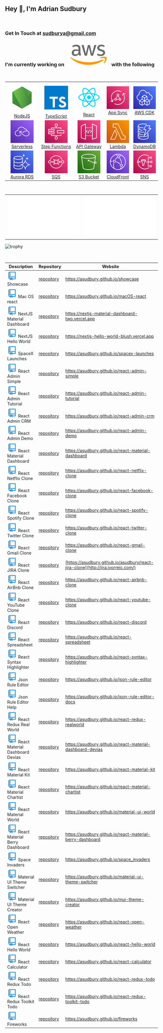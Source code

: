 <h2>Hey 👋, I'm Adrian Sudbury</h2>

<br />
<h3>Get In Touch at <a href="mailto:sudburya@gmail.com">sudburya@gmail.com</a></h3>

<h3>I'm currently working on&nbsp;&nbsp;&nbsp;<img src="assets/svg/aws.svg"/>&nbsp;&nbsp;&nbsp;with the following</h3>

<br />

<table cellspacing="5" cellpadding="5" width="100%">
  <tr>
    <td align="center">
      <a href="https://nodejs.org/">
        <img src="assets/svg/nodejs.svg"/><br>NodeJS
      </a>
    </td>
    <td align="center">
      <a href="https://typescriptlang.org">
        <img src="assets/svg/typescript.svg"/><br>TypeScript
      </a>
    </td>
    <td align="center">
      <a href="https://reactjs.org">
        <img src="assets/svg/react.svg"/><br>React
      </a>
    </td>
    <td align="center">
      <a href="https://aws.amazon.com/appsync/">
        <img src="assets/svg/appsync.svg" height="75px"><br>App Sync
      </a>
    </td>
    <td align="center">
      <a href="https://aws.amazon.com/cdk">
        <img src="assets/svg/cdk.svg" height="75px"><br>AWS CDK
      </a>
    </td>

  </tr>
  <tr>
    <td align="center">
      <a href="https://aws.amazon.com/serverless">
        <img src="assets/svg/serverless.svg"  height="75px"/><br>Serverless
      </a>
    </td>
    <td align="center">
      <a href="https://aws.amazon.com/step-functions">
        <img src="assets/svg/stepfunction.svg"  height="75px"/><br>Step Functions
      </a>
    </td>
    <td align="center">
      <a href="https://aws.amazon.com/api-gateway">
        <img src="assets/svg/apigateway.svg" height="75px"/><br>API Gateway
      </a>
    </td>
    <td align="center">
      <a href="https://aws.amazon.com/lambda">
        <img src="assets/svg/lambda.svg" height="75px"/><br>Lambda
      </a>
    </td>
        <td align="center">
      <a href="https://aws.amazon.com/dynamodb">
        <img src="assets/svg/dynamodb.svg"  height="75px"/><br>DynamoDB
      </a>
    </td>
  </tr>
  <tr>
    <td align="center">
      <a href="https://aws.amazon.com/rds/aurora">
        <img src="assets/svg/aurora.svg" height="75px"/><br>Aurora RDS
      </a>
    </td>
    <td align="center">
      <a href="https://aws.amazon.com/sqs">
        <img src="assets/svg/sqs.svg" height="75px"/><br>SQS
      </a>
    </td>
    <td align="center">
      <a href="https://aws.amazon.com/s3">
        <img src="assets/svg/s3Bucket.svg" height="75px"/><br>S3 Bucket
      </a>
    </td>
    <td align="center">
      <a href="https://aws.amazon.com/cloudfront">
        <img src="assets/svg/cloudFront.svg" height="75px"/><br>CloudFront
      </a>
    </td>
    <td align="center">
      <a href="https://aws.amazon.com/sns">
        <img src="assets/svg/sns.svg"  height="75px"/><br>SNS
      </a>
    </td>
  </tr>
</table>

<br>

<table align="left" cellspacing="0" cellpadding="0" width="100%">
  <tr>
    <td> <img src="https://raw.githubusercontent.com/asudbury/github-stats-transparent/output/generated/overview.svg" alt="Adrian Sudbury GitHub stats"  /></td>
    <td><img src="https://raw.githubusercontent.com/asudbury/github-stats-transparent/output/generated/languages.svg" alt="Languages used" /></td>
  </tr>
</table>

<br>

![trophy](https://github-profile-trophy.vercel.app/?username=asudbury&theme=onedark&row=2&column=5&margin-w=15&margin-h=15&no-bg=true)

<br>

| Description                                                              | Repository                                                                | Website                                                                           |
| ------------------------------------------------------------------------ | ------------------------------------------------------------------------- | --------------------------------------------------------------------------------- |
| ![](/assets/img/git-repository-line.svg) Showcase                        | [repository](https://github.com/asudbury/showcase)                        | <https://asudbury.github.io/showcase>                                               |
| ![](/assets/img/git-repository-line.svg) Mac OS react                    | [repository](https://github.com/asudbury/macOS-react)                        | <https://asudbury.github.io/macOS-react>                                               |
| ![](/assets/img/git-repository-line.svg) NextJS Material Dashboard       | [repository](https://github.com/asudbury/nextjs-material-dashboard)       | <https://nextjs-material-dashboard-two.vercel.app>                                  |
| ![](/assets/img/git-repository-line.svg) NextJS Hello World              | [repository](https://github.com/asudbury/nextjs-hello-world)              | <https://nextjs-hello-world-blush.vercel.app>                                       |
| ![](/assets/img/git-repository-line.svg) SpaceX Launches                 | [repository](https://github.com/asudbury/spacex-launches)                 | <https://asudbury.github.io/spacex-launches>                                        |
| ![](/assets/img/git-repository-line.svg) React Admin Simple              | [repository](https://github.com/asudbury/react-admin-simple)              | <https://asudbury.github.io/react-admin-simple>                                     |
| ![](/assets/img/git-repository-line.svg) React Admin Tutorial            | [repository](https://github.com/asudbury/react-admin-tutorial)            | <https://asudbury.github.io/react-admin-tutorial>                                   |
| ![](/assets/img/git-repository-line.svg) React Admin CRM                 | [repository](https://github.com/asudbury/react-admin-crm)                 | <https://asudbury.github.io/react-admin-crm>                                        |
| ![](/assets/img/git-repository-line.svg) React Admin Demo                | [repository](https://github.com/asudbury/react-admin-demo)                | <https://asudbury.github.io/react-admin-demo>                                       |
| ![](/assets/img/git-repository-line.svg) React Material Dashboard        | [repository](https://github.com/asudbury/react-material-dashboard)        | <https://asudbury.github.io/react-material-dashboard>                               |
| ![](/assets/img/git-repository-line.svg) React Netflix Clone             | [repository](https://github.com/asudbury/react-netflix-clone)             | <https://asudbury.github.io/react-netflix-clone>                                    |
| ![](/assets/img/git-repository-line.svg) React Facebook Clone            | [repository](https://github.com/asudbury/react-facebook-clone)            | <https://asudbury.github.io/react-facebook-clone>                                   |
| ![](/assets/img/git-repository-line.svg) React Spotify Clone             | [repository](https://github.com/asudbury/react-spotify-clone)             | <https://asudbury.github.io/react-spotify-clone>                                    |
| ![](/assets/img/git-repository-line.svg) React Twitter Clone             | [repository](https://github.com/asudbury/react-twitter-clone)             | <https://asudbury.github.io/react-twitter-clone>                                    |
| ![](/assets/img/git-repository-line.svg) React Gmail Clone               | [repository](https://github.com/asudbury/react-gmail-clone)               | <https://asudbury.github.io/react-gmail-clone>                                      |
| ![](/assets/img/git-repository-line.svg) React JIRA Clone                | [repository](https://github.com/asudbury/react-jira-clone)                | [https://asudbury.github.io/asudbury/react-jira-clone](http://jira.ivorreic.com/) |
| ![](/assets/img/git-repository-line.svg) React AirBnb Clone              | [repository](https://github.com/asudbury/react-airbnb-clone)              | <https://asudbury.github.io/react-airbnb-clone>                                     |
| ![](/assets/img/git-repository-line.svg) React YouTube Clone             | [repository](https://github.com/asudbury/react-youtube-clone)             | <https://asudbury.github.io/react-youtube-clone>                                    |
| ![](/assets/img/git-repository-line.svg) React Discord                   | [repository](https://github.com/asudbury/react-discord)                   | <https://asudbury.github.io/react-discord>                                          |
| ![](/assets/img/git-repository-line.svg) React Spreadsheet               | [repository](https://github.com/asudbury/react-spreadsheet)               | <https://asudbury.github.io/react-spreadsheet>                                      |
| ![](/assets/img/git-repository-line.svg) React Syntax Highlighter        | [repository](https://github.com/asudbury/react-syntax-highlighter)        | <https://asudbury.github.io/react-syntax-highlighter>                               |
| ![](/assets/img/git-repository-line.svg) Json Rule Editor                | [repository](https://github.com/asudbury/json-rule-editor)                | <https://asudbury.github.io/json-rule-editor>                                       |
| ![](/assets/img/git-repository-line.svg) Json Rule Editor Help           | [repository](https://github.com/asudbury/json-rule-editor-docs)           | <https://asudbury.github.io/json-rule-editor-docs>                                  |
| ![](/assets/img/git-repository-line.svg) React Redux Real World          | [repository](https://github.com/asudbury/react-redux-realworld)           | <https://asudbury.github.io/react-redux-realworld>                                  |
| ![](/assets/img/git-repository-line.svg) React Material Dashboard Devias | [repository](https://github.com/asudbury/react-material-dashboard-devias) | <https://asudbury.github.io/react-material-dashboard-devias>                        |
| ![](/assets/img/git-repository-line.svg) React Material Kit              | [repository](https://github.com/asudbury/react-material-kit)              | <https://asudbury.github.io/react-material-kit>                                     |
| ![](/assets/img/git-repository-line.svg) React Material Chartist         | [repository](https://github.com/asudbury/react-material-chartist)         | <https://asudbury.github.io/react-material-chartist>                                |
| ![](/assets/img/git-repository-line.svg) React Material World            | [repository](https://github.com/asudbury/material-ui-world)               | <https://asudbury.github.io/material-ui-world>                                      |
| ![](/assets/img/git-repository-line.svg) React Material Berry Dashboard  | [repository](https://github.com/asudbury/react-material-berry-dashboard)  | <https://asudbury.github.io/react-material-berry-dashboard>                         |
| ![](/assets/img/git-repository-line.svg) Space Invaders                  | [repository](https://github.com/asudbury/space_invaders)                  | <https://asudbury.github.io/space_invaders>                                         |
| ![](/assets/img/git-repository-line.svg) Material UI Theme Switcher      | [repository](https://github.com/asudbury/material-ui-theme-switcher)      | <https://asudbury.github.io/material-ui-theme-switcher>                             |
| ![](/assets/img/git-repository-line.svg) Material UI Theme Creator       | [repository](https://github.com/asudbury/mui-theme-creator)               | <https://asudbury.github.io/mui-theme-creator>                                      |
| ![](/assets/img/git-repository-line.svg) React Open Weather              | [repository](https://github.com/asudbury/react-open-weather)              | <https://asudbury.github.io/react-open-weather>                                     |
| ![](/assets/img/git-repository-line.svg) React Hello World               | [repository](https://github.com/asudbury/react-hello-world)               | <https://asudbury.github.io/react-hello-world>                                      |
| ![](/assets/img/git-repository-line.svg) React Calculator                | [repository](https://github.com/asudbury/react-calculator)                | <https://asudbury.github.io/react-calculator>                                       |
| ![](/assets/img/git-repository-line.svg) React Redux Todo                | [repository](https://github.com/asudbury/react-redux-todo)                | <https://asudbury.github.io/react-redux-todo>                                       |
| ![](/assets/img/git-repository-line.svg) React Redux Toolkit Todo        | [repository](https://github.com/asudbury/react-redux-toolkit-todo)        | <https://asudbury.github.io/react-redux-toolkit-todo>                               |
| ![](/assets/img/git-repository-line.svg) Fireworks                       | [repository](https://github.com/asudbury/fireworks)                       | <https://asudbury.github.io/fireworks>                                              |
